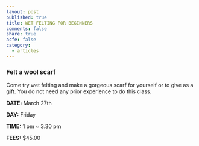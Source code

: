 ```yaml
---
layout: post
published: true
title: WET FELTING FOR BEGINNERS
comments: false
share: true
acfe: false
category: 
  - articles
---
```


### Felt a wool scarf

Come try wet felting and make a gorgeous scarf for yourself or to give as a gift. You do not need any prior experience to do this class.

**DATE:** March 27th

**DAY:** Friday

**TIME:** 1 pm ~ 3.30 pm

**FEES:** $45.00